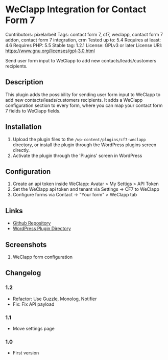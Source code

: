 # WeClapp Integration for Contact Form 7
Contributors: pixelarbeit
Tags: contact form 7, cf7, weclapp, contact form 7 addon, contact form 7 integration, crm
Tested up to: 5.4
Requires at least: 4.6
Requires PHP: 5.5
Stable tag: 1.2.1
License: GPLv3 or later
License URI: https://www.gnu.org/licenses/gpl-3.0.html

Send user form input to WeClapp to add new contacts/leads/customers recipients.

## Description

This plugin adds the possibility for sending user form input to WeClapp to add new contacts/leads/customers recipients. It adds a WeClapp configuration section to every form, where you can map your contact form 7 fields to WeClapp fields.

## Installation

1. Upload the plugin files to the `/wp-content/plugins/cf7-weclapp` directory, or install the plugin through the WordPress plugins screen directly.
1. Activate the plugin through the 'Plugins' screen in WordPress

## Configuration
1. Create an api token inside WeClapp: Avatar > My Settigs > API Token
1. Set the WeClapp api token and tenant via Settings -> CF7 to WeClapp
1. Configure forms via Contact -> "Your form" > WeClapp tab

## Links
- [Github Repository](https://github.com/pxlrbt/wordpress-cf7-weclapp-integration/)
- [WordPress Plugin Directory](https://wordpress.org/plugins/cf7-weclapp-integration/)

## Screenshots

1. WeClapp form configuration

## Changelog

### 1.2
* Refactor: Use Guzzle, Monolog, Notifier
* Fix: Fix API payload

### 1.1
* Move settings page

### 1.0
* First version
